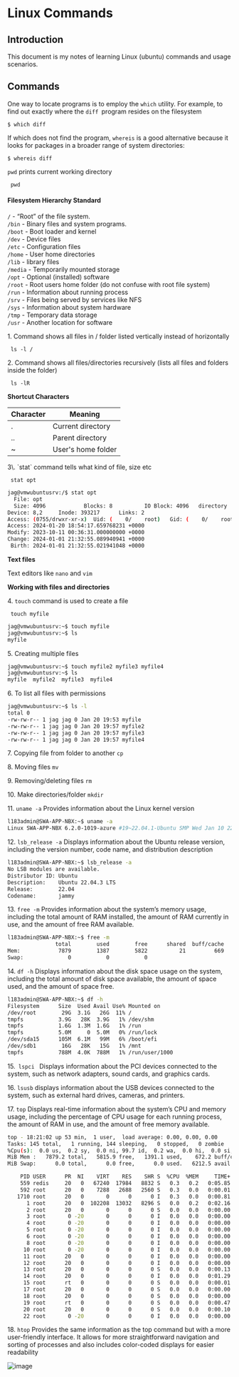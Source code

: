 # Linux Commands

## Introduction

This document is my notes of learning Linux (ubuntu) commands and usage scenarios.

## Commands

One way to locate programs is to employ the `which` utility. For example, to find out exactly where the `diff `program resides on the filesystem

```
$ which diff
```

If which does not find the program, `whereis` is a good alternative because it looks for packages in a broader range of system directories:

```
$ whereis diff
```

`pwd` prints current working directory

```
 pwd 
```

#### Filesystem Hierarchy Standard

`/` - “Root” of the file system.  
`/bin` - Binary files and system programs.  
`/boot` - Boot loader and kernel  
`/dev` - Device files  
`/etc` - Configuration files  
`/home` - User home directories  
`/lib` - library files  
`/media` - Temporarily mounted storage  
`/opt` - Optional (installed) software  
`/root` - Root users home folder (do not confuse with root file system)  
`/run` - Information about running process  
`/srv` - Files being served by services like NFS  
`/sys` - Information about system hardware  
`/tmp` - Temporary data storage  
`/usr` - Another location for software

1\. Command shows all files in / folder listed vertically instead of horizontally

```
 ls -l / 
```

2\. Command shows all files/directories recursively (lists all files and folders inside the folder)

```
 ls -lR 
```

**Shortcut Characters**

<div class="level4" id="bkmrk-character-meaning-.-"><div class="table sectionedit2"><table class="inline"><thead><tr class="row0"><th class="col0 centeralign">Character</th><th class="col1">Meaning</th></tr></thead><tbody><tr class="row1"><td class="col0 centeralign">.</td><td class="col1">Current directory</td></tr><tr class="row2"><td class="col0 centeralign">..</td><td class="col1">Parent directory</td></tr><tr class="row3"><td class="col0 centeralign">~</td><td class="col1">User's home folder</td></tr></tbody></table>

</div></div>3\. `stat` command tells what kind of file, size etc

```
 stat opt 
```

```bash
jag@vmwubuntusrv:/$ stat opt
  File: opt
  Size: 4096            Blocks: 8          IO Block: 4096   directory
Device: 8,2     Inode: 393217      Links: 2
Access: (0755/drwxr-xr-x)  Uid: (    0/    root)   Gid: (    0/    root)
Access: 2024-01-20 18:54:17.659768231 +0000
Modify: 2023-10-11 00:36:31.000000000 +0000
Change: 2024-01-01 21:32:55.089940941 +0000
 Birth: 2024-01-01 21:32:55.021941048 +0000
```

**Text files**

Text editors like `nano` and `vim`

**Working with files and directories**

4\. `touch` command is used to create a file

```
 touch myfile 
```

```bash
jag@vmwubuntusrv:~$ touch myfile
jag@vmwubuntusrv:~$ ls
myfile
```

5\. Creating multiple files

```bash
jag@vmwubuntusrv:~$ touch myfile2 myfile3 myfile4
jag@vmwubuntusrv:~$ ls
myfile  myfile2  myfile3  myfile4
```

6\. To list all files with permissions

```bash
jag@vmwubuntusrv:~$ ls -l
total 0
-rw-rw-r-- 1 jag jag 0 Jan 20 19:53 myfile
-rw-rw-r-- 1 jag jag 0 Jan 20 19:57 myfile2
-rw-rw-r-- 1 jag jag 0 Jan 20 19:57 myfile3
-rw-rw-r-- 1 jag jag 0 Jan 20 19:57 myfile4
```

7\. Copying file from folder to another `cp`

8\. Moving files `mv`

9\. Removing/deleting files `rm`

10\. Make directories/folder `mkdir`

11\. `uname -a` Provides information about the Linux kernel version

```bash
l183admin@SWA-APP-NBX:~$ uname -a
Linux SWA-APP-NBX 6.2.0-1019-azure #19~22.04.1-Ubuntu SMP Wed Jan 10 22:57:03 UTC 2024 x86_64 x86_64 x86_64 GNU/Linux
```

12\. `lsb_release -a` Displays information about the Ubuntu release version, including the version number, code name, and distribution description

```bash
l183admin@SWA-APP-NBX:~$ lsb_release -a
No LSB modules are available.
Distributor ID: Ubuntu
Description:    Ubuntu 22.04.3 LTS
Release:        22.04
Codename:       jammy
```

13\. `free -m` Provides information about the system’s memory usage, including the total amount of RAM installed, the amount of RAM currently in use, and the amount of free RAM available.

```bash
l183admin@SWA-APP-NBX:~$ free -m
               total        used        free      shared  buff/cache   available
Mem:            7879        1387        5822          21         669        6216
Swap:              0           0           0
```

14\. `df -h` Displays information about the disk space usage on the system, including the total amount of disk space available, the amount of space used, and the amount of space free.

```bash
l183admin@SWA-APP-NBX:~$ df -h
Filesystem      Size  Used Avail Use% Mounted on
/dev/root        29G  3.1G   26G  11% /
tmpfs           3.9G   28K  3.9G   1% /dev/shm
tmpfs           1.6G  1.3M  1.6G   1% /run
tmpfs           5.0M     0  5.0M   0% /run/lock
/dev/sda15      105M  6.1M   99M   6% /boot/efi
/dev/sdb1        16G   28K   15G   1% /mnt
tmpfs           788M  4.0K  788M   1% /run/user/1000
```

15.` lspci ` Displays information about the PCI devices connected to the system, such as network adapters, sound cards, and graphics cards.

16\. `lsusb` displays information about the USB devices connected to the system, such as external hard drives, cameras, and printers.

17\. `top` Displays real-time information about the system’s CPU and memory usage, including the percentage of CPU usage for each running process, the amount of RAM in use, and the amount of free memory available.

```bash
top - 18:21:02 up 53 min,  1 user,  load average: 0.00, 0.00, 0.00
Tasks: 145 total,   1 running, 144 sleeping,   0 stopped,   0 zombie
%Cpu(s):  0.0 us,  0.2 sy,  0.0 ni, 99.7 id,  0.2 wa,  0.0 hi,  0.0 si,  0.0 st
MiB Mem :   7879.2 total,   5815.9 free,   1391.1 used,    672.2 buff/cache
MiB Swap:      0.0 total,      0.0 free,      0.0 used.   6212.5 avail Mem

    PID USER      PR  NI    VIRT    RES    SHR S  %CPU  %MEM     TIME+ COMMAND
    559 redis     20   0   67240  17984   8832 S   0.3   0.2   0:05.85 redis-server
    592 root      20   0    7288   2688   2560 S   0.3   0.0   0:00.01 cron
   1710 root      20   0       0      0      0 I   0.3   0.0   0:00.81 kworker/1:2-events
      1 root      20   0  102208  13032   8296 S   0.0   0.2   0:02.16 systemd
      2 root      20   0       0      0      0 S   0.0   0.0   0:00.00 kthreadd
      3 root       0 -20       0      0      0 I   0.0   0.0   0:00.00 rcu_gp
      4 root       0 -20       0      0      0 I   0.0   0.0   0:00.00 rcu_par_gp
      5 root       0 -20       0      0      0 I   0.0   0.0   0:00.00 slub_flushwq
      6 root       0 -20       0      0      0 I   0.0   0.0   0:00.00 netns
      8 root       0 -20       0      0      0 I   0.0   0.0   0:00.00 kworker/0:0H-events_highpri
     10 root       0 -20       0      0      0 I   0.0   0.0   0:00.00 mm_percpu_wq
     11 root      20   0       0      0      0 I   0.0   0.0   0:00.00 rcu_tasks_rude_kthread
     12 root      20   0       0      0      0 I   0.0   0.0   0:00.00 rcu_tasks_trace_kthread
     13 root      20   0       0      0      0 S   0.0   0.0   0:00.13 ksoftirqd/0
     14 root      20   0       0      0      0 I   0.0   0.0   0:01.29 rcu_sched
     15 root      rt   0       0      0      0 S   0.0   0.0   0:00.01 migration/0
     17 root      20   0       0      0      0 S   0.0   0.0   0:00.00 cpuhp/0
     18 root      20   0       0      0      0 S   0.0   0.0   0:00.00 cpuhp/1
     19 root      rt   0       0      0      0 S   0.0   0.0   0:00.47 migration/1
     20 root      20   0       0      0      0 S   0.0   0.0   0:00.10 ksoftirqd/1
     22 root       0 -20       0      0      0 I   0.0   0.0   0:00.00 kworker/1:0H-events_highpri
```

18\. `htop` Provides the same information as the top command but with a more user-friendly interface. It allows for more straightforward navigation and sorting of processes and also includes color-coded displays for easier readability

![image](https://github.com/jgdsh/Linux/assets/13267711/c2713e48-fca8-4c87-9536-6e690e1e766f)

